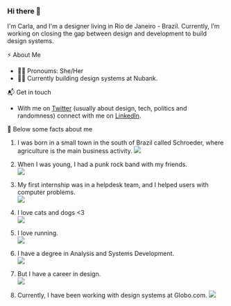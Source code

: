### Hi there 👋

I'm Carla, and I'm a designer living in Rio de Janeiro - Brazil. Currently, I’m working on closing the gap between design and development to build design systems. 

⚡️ About Me

- 👩‍🎤 Pronoums: She/Her
- 👩‍💻 Currently building design systems at Nubank.

📬 Get in touch
- With me on [Twitter](https://twitter.com/demarchicarla) (usually about design, tech, politics and randomness)
connect with me on [LinkedIn](https://www.linkedin.com/in/carlademarchi/).

🙂 Below some facts about me

1. I was born in a small town in the south of Brazil called Schroeder, where agriculture is the main business activity.
![](https://media.giphy.com/media/SWcOoyPYNO68425v9W/giphy.gif)

2. When I was young, I had a punk rock band with my friends. <br />
![](https://media.giphy.com/media/28fnPuDOGUXRh6pDzH/giphy.gif)

3. My first internship was in a helpdesk team, and I helped users with computer problems. <br />
![](https://media.giphy.com/media/FspLvJQlQACXu/giphy.gif)

4. I love cats and dogs <3 <br />
![](https://media.giphy.com/media/BLCHvwl9C5j1u/giphy.gif)

5. I love running. <br />
![](https://media.giphy.com/media/l2Sqc3POpzkj5r8SQ/giphy.gif)

6. I have a degree in Analysis and Systems Development. <br />
![](https://media.giphy.com/media/TIY5OboTZcmxstvWoc/giphy.gif)

7. But I have a career in design. <br />
![](https://media.giphy.com/media/ZEl0zxWgaLqMI9IGnu/giphy.gif)

8. Currently, I have been working with design systems at Globo.com.
![](https://media.giphy.com/media/LqajRC2pU0Je8/giphy.gif)


